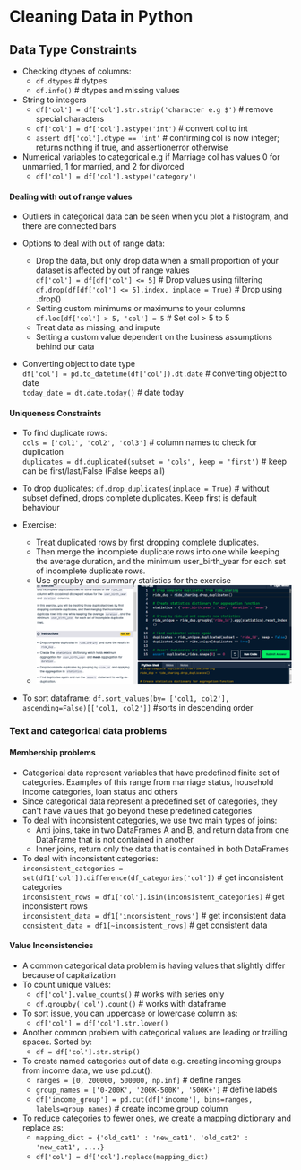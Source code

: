 # Cleaning Data in Python

## Data Type Constraints
* Checking dtypes of columns:
    * `df.dtypes` # dytpes
    * `df.info()` # dtypes and missing values
* String to integers
    * `df['col'] = df['col'].str.strip('character e.g $')` # remove special characters
    * `df['col'] = df['col'].astype('int')` # convert col to int
    * `assert df['col'].dtype == 'int'`  # confirming col is now integer; returns nothing if true, and assertionerror otherwise
* Numerical variables to categorical e.g if Marriage col has values 0 for unmarried, 1 for married, and 2 for divorced
     * `df['col'] = df['col'].astype('category')`

#### Dealing with out of range values
* Outliers in categorical data can be seen when you plot a histogram, and there are connected bars
* Options to deal with out of range data:
   * Drop the data, but only drop data when a small proportion of your dataset is affected by out of range values
        <br> `df['col'] = df[df['col'] <= 5]` # Drop values using filtering
        <br> `df.drop(df[df['col'] <= 5].index, inplace = True)` # Drop using .drop()
   * Setting custom minimums or maximums to your columns
        <br> `df.loc[df['col'] > 5, 'col'] = 5`   # Set col > 5 to 5 
   * Treat data as missing, and impute
   * Setting a custom value dependent on the business assumptions behind our data

* Converting object to date type
  <br> `df['col'] = pd.to_datetime(df['col']).dt.date`  # converting object to date
  <br> `today_date = dt.date.today()`  # date today

#### Uniqueness Constraints
* To find duplicate rows:
  <br> `cols = ['col1', 'col2', 'col3']` # column names to check for duplication
  <br> `duplicates = df.duplicated(subset = 'cols', keep = 'first')` # keep can be first/last/False (False keeps all)
* To drop duplicates: `df.drop_duplicates(inplace = True)` # without subset defined, drops complete duplicates. Keep first is default behaviour
* Exercise:
   * Treat duplicated rows by first dropping complete duplicates.
   * Then merge the incomplete duplicate rows into one while keeping the average duration, and the minimum user_birth_year for each set of incomplete duplicate rows.
   * Use groupby and summary statistics for the exercise
    * ![Treating Complete and Incomplete Duplicates](https://github.com/IsaacMwendwa/Data-Engineering-Track-DataCamp/blob/main/Images/Treating-Complete-and-Incomplete-Duplicates.PNG "Treating Complete and Incomplete Duplicates")

* To sort dataframe: `df.sort_values(by= ['col1, col2'], ascending=False)[['col1, col2']]` #sorts in descending order

### Text and categorical data problems
#### Membership problems
* Categorical data represent variables that have predefined finite set of categories. Examples of this range from marriage status, household income categories, loan status and others
* Since categorical data represent a predefined set of categories, they can't have values that go beyond these predefined categories
* To deal with inconsistent categories, we use two main types of joins:
   * Anti joins, take in two DataFrames A and B, and return data from one DataFrame that is not contained in another
   * Inner joins, return only the data that is contained in both DataFrames
* To deal with inconsistent categories:
   <br> `inconsistent_categories = set(df1['col']).difference(df_categories['col'])`  # get inconsistent categories
   <br> `inconsistent_rows = df1['col'].isin(inconsistent_categories)`  # get inconsistent rows
   <br> `inconsistent_data = df1['inconsistent_rows']`    # get inconsistent data
   <br> `consistent_data = df1[~inconsistent_rows]`      # get consistent data

#### Value Inconsistencies
* A common categorical data problem is having values that slightly differ because of capitalization
* To count unique values:
   * `df['col'].value_counts()` # works with series only
   * `df.groupby('col').count()` # works with dataframe
* To sort issue, you can uppercase or lowercase column as:
   * `df['col'] = df['col'].str.lower()`
* Another common problem with categorical values are leading or trailing spaces. Sorted by:
   * `df = df['col'].str.strip()`
* To create named categories out of data e.g. creating incoming groups from income data, we use pd.cut():
   * `ranges = [0, 200000, 500000, np.inf]`   # define ranges
   * `group_names = ['0-200K', '200K-500K', '500K+']`   # define labels
   * `df['income_group'] = pd.cut(df['income'], bins=ranges, labels=group_names)`  # create income group column
* To reduce categories to fewer ones, we create a mapping dictionary and replace as:
   * `mapping_dict = {'old_cat1' : 'new_cat1', 'old_cat2' : 'new_cat1', ....}`
   * `df['col'] = df['col'].replace(mapping_dict)`

